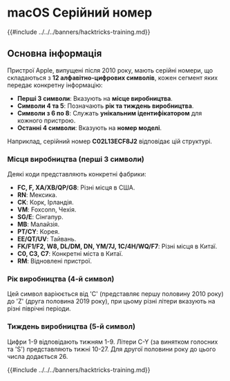 # macOS Серійний номер

{{#include ../../../banners/hacktricks-training.md}}

## Основна інформація

Пристрої Apple, випущені після 2010 року, мають серійні номери, що складаються з **12 алфавітно-цифрових символів**, кожен сегмент яких передає конкретну інформацію:

- **Перші 3 символи**: Вказують на **місце виробництва**.
- **Символи 4 та 5**: Позначають **рік та тиждень виробництва**.
- **Символи з 6 по 8**: Служать **унікальним ідентифікатором** для кожного пристрою.
- **Останні 4 символи**: Вказують на **номер моделі**.

Наприклад, серійний номер **C02L13ECF8J2** відповідає цій структурі.

### **Місця виробництва (перші 3 символи)**

Деякі коди представляють конкретні фабрики:

- **FC, F, XA/XB/QP/G8**: Різні місця в США.
- **RN**: Мексика.
- **CK**: Корк, Ірландія.
- **VM**: Foxconn, Чехія.
- **SG/E**: Сінгапур.
- **MB**: Малайзія.
- **PT/CY**: Корея.
- **EE/QT/UV**: Тайвань.
- **FK/F1/F2, W8, DL/DM, DN, YM/7J, 1C/4H/WQ/F7**: Різні місця в Китаї.
- **C0, C3, C7**: Конкретні міста в Китаї.
- **RM**: Відновлені пристрої.

### **Рік виробництва (4-й символ)**

Цей символ варіюється від 'C' (представляє першу половину 2010 року) до 'Z' (друга половина 2019 року), при цьому різні літери вказують на різні піврічні періоди.

### **Тиждень виробництва (5-й символ)**

Цифри 1-9 відповідають тижням 1-9. Літери C-Y (за винятком голосних та 'S') представляють тижні 10-27. Для другої половини року до цього числа додається 26.

{{#include ../../../banners/hacktricks-training.md}}
